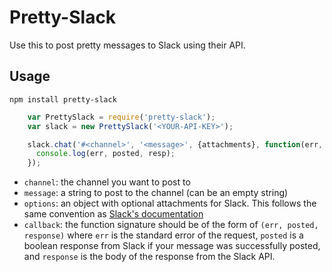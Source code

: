 # Pretty-Slack
Use this to post pretty messages to Slack using their API.

## Usage
`npm install pretty-slack`

```javascript
    var PrettySlack = require('pretty-slack');
    var slack = new PrettySlack('<YOUR-API-KEY>');

    slack.chat('#<channel>', '<message>', {attachments}, function(err, posted, resp){
      console.log(err, posted, resp);
    });
```

* `channel`: the channel you want to post to
* `message`: a string to post to the channel (can be an empty string)
* `options`: an object with optional attachments for Slack. This follows the same convention as [Slack's documentation](https://api.slack.com/docs/attachments)
* `callback`: the function signature should be of the form of `(err, posted, response)` where `err` is the standard error of the request, `posted` is a boolean response from Slack if your message was successfully posted, and `response` is the body of the response from the Slack API.
